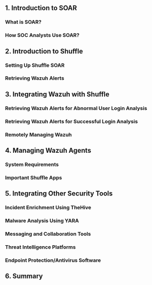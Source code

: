 ## 1. Introduction to SOAR
### What is SOAR?
### How SOC Analysts Use SOAR?

## 2. Introduction to Shuffle
### Setting Up Shuffle SOAR
### Retrieving Wazuh Alerts

## 3. Integrating Wazuh with Shuffle
### Retrieving Wazuh Alerts for Abnormal User Login Analysis
### Retrieving Wazuh Alerts for Successful Login Analysis
### Remotely Managing Wazuh

## 4. Managing Wazuh Agents
### System Requirements
### Important Shuffle Apps

## 5. Integrating Other Security Tools
### Incident Enrichment Using TheHive
### Malware Analysis Using YARA
### Messaging and Collaboration Tools
### Threat Intelligence Platforms
### Endpoint Protection/Antivirus Software

## 6. Summary